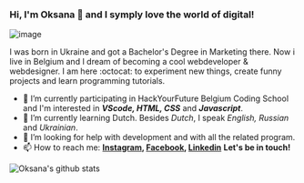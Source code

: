 ### Hi, I'm Oksana 👋 and I symply love the world of digital!

![image](https://media.istockphoto.com/vectors/vector-flat-style-illustration-of-a-young-beautiful-woman-with-laptop-vector-id1174426173?k=6&m=1174426173&s=612x612&w=0&h=c4ADzc8gKCqvY4IiuCouvhGH59ySuRG_anqwCzAWvQ0=)

I was born in Ukraine and got a Bachelor's Degree in Marketing there. Now i live in Belgium and I dream of becoming a cool webdeveloper & webdesigner. I am here :octocat: to experiment new things, create funny projects and learn programming tutorials.

- 🔭 I’m currently participating in HackYourFuture Belgium Coding School and I'm interested in ***VScode, HTML, CSS*** and ***Javascript***.
- 🌱 I’m currently learning Dutch. Besides *Dutch*, I speak *English, Russian* and *Ukrainian*.
- 🤔 I’m looking for help with development and with all the related program.
- 📫 How to reach me:
**[Instagram](https://www.instagram.com/shushullja/), [Facebook](https://www.facebook.com/profile.php?id=100001182892563), [Linkedin](https://www.linkedin.com/in/oksanashulha/)**
**Let's be in touch!**

![Oksana's github stats](https://github-readme-stats.vercel.app/api?username=oksanashulha&show_icons=true&hide_border=true&theme=jolly)
